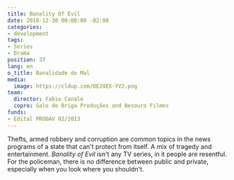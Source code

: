 ```yaml
---
title: Banality Of Evil
date: 2018-12-30 00:00:00 -02:00
categories:
- development
tags:
- Series
- Drama
position: 37
lang: en
o_title: Banalidade do Mal
media:
  image: https://cldup.com/OE24EX-YV2.png
team:
  director: Fabio Canale
  copro: Galo de Briga Produções and Besouro Filmes
funds:
- Edital PRODAV 02/2013
---
```


Thefts, armed robbery and corruption are common topics in the news programs of a state that can't protect from itself. A mix of tragedy and entertainment. _Banality of Evil_ isn't any TV series, in it people are resentful. For the policeman, there is no difference between public and private, especially when you look where you shouldn't.

